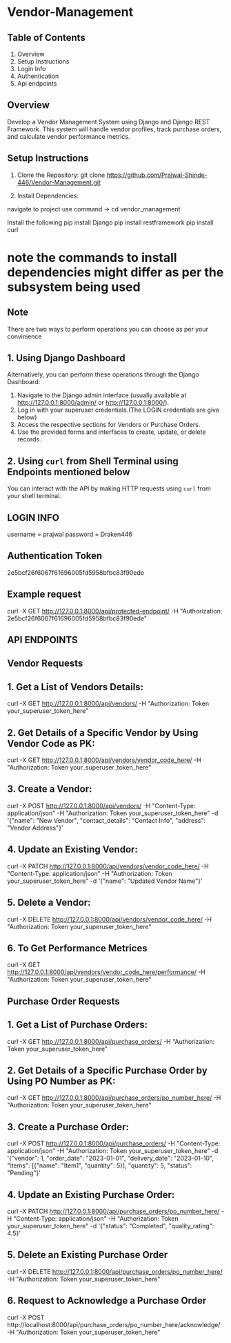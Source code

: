 # Vendor-Management

## Table of Contents

1. Overview
2. Setup Instructions
3. Login Info
4. Authentication
5. Api endpoints

## Overview ##
Develop a Vendor Management System using Django and Django REST Framework. This
system will handle vendor profiles, track purchase orders, and calculate vendor performance
metrics.

## Setup Instructions ##

1. Clone the Repository:
git clone https://github.com/Prajwal-Shinde-446/Vendor-Management.git

2. Install Dependencies:

navigate to project use command -> cd vendor_management

Install the following
pip install Django
pip install restframework
pip install curl
# note the commands to install dependencies might differ as per the subsystem being used #

## Note
There are two ways to perform operations you can choose as per your convinience

## 1. Using Django Dashboard
Alternatively, you can perform these operations through the Django Dashboard:

1. Navigate to the Django admin interface (usually available at http://127.0.0.1:8000/admin/ or http://127.0.0.1:8000/).
2. Log in with your superuser credentials.(The LOGIN credentials are give below)
3. Access the respective sections for Vendors or Purchase Orders.
4. Use the provided forms and interfaces to create, update, or delete records.

## 2. Using `curl` from Shell Terminal using Endpoints mentioned below
You can interact with the API by making HTTP requests using `curl` from your shell terminal.



## LOGIN INFO ##
username = prajwal
password = Draken446

## Authentication Token ##
2e5bcf26f6067f61696005fd5958bfbc83f90ede


## Example request
curl -X GET http://127.0.0.1:8000/api/protected-endpoint/ -H "Authorization: 2e5bcf26f6067f61696005fd5958bfbc83f90ede"


## API ENDPOINTS ##

## Vendor Requests

## 1. Get a List of Vendors Details:
curl -X GET http://127.0.0.1:8000/api/vendors/ -H "Authorization: Token your_superuser_token_here" 

## 2. Get Details of a Specific Vendor by Using Vendor Code as PK:
curl -X GET http://127.0.0.1:8000/api/vendors/vendor_code_here/ -H "Authorization: Token your_superuser_token_here"

## 3. Create a Vendor:
curl -X POST http://127.0.0.1:8000/api/vendors/ -H "Content-Type: application/json" -H "Authorization: Token your_superuser_token_here" -d '{"name": "New Vendor", "contact_details": "Contact Info", "address": "Vendor Address"}'

## 4. Update an Existing Vendor:
curl -X PATCH http://127.0.0.1:8000/api/vendors/vendor_code_here/ -H "Content-Type: application/json" -H "Authorization: Token your_superuser_token_here" -d '{"name": "Updated Vendor Name"}'

## 5. Delete a Vendor:
curl -X DELETE http://127.0.0.1:8000/api/vendors/vendor_code_here/ -H "Authorization: Token your_superuser_token_here"

## 6. To Get Performance Metrices
curl -X GET http://127.0.0.1:8000/api/vendors/vendor_code_here/performance/ -H "Authorization: Token your_superuser_token_here"

## Purchase Order Requests

## 1. Get a List of Purchase Orders:
curl -X GET http://127.0.0.1:8000/api/purchase_orders/ -H "Authorization: Token your_superuser_token_here"

## 2. Get Details of a Specific Purchase Order by Using PO Number as PK:
curl -X GET http://127.0.0.1:8000/api/purchase_orders/po_number_here/ -H "Authorization: Token your_superuser_token_here"

## 3. Create a Purchase Order:
curl -X POST http://127.0.0.1:8000/api/purchase_orders/ -H "Content-Type: application/json" -H "Authorization: Token your_superuser_token_here" -d '{"vendor": 1, "order_date": "2023-01-01", "delivery_date": "2023-01-10", "items": [{"name": "Item1", "quantity": 5}], "quantity": 5, "status": "Pending"}'

## 4. Update an Existing Purchase Order:
curl -X PATCH http://127.0.0.1:8000/api/purchase_orders/po_number_here/ -H "Content-Type: application/json" -H "Authorization: Token your_superuser_token_here" -d '{"status": "Completed", "quality_rating": 4.5}'

## 5. Delete an Existing Purchase Order
curl -X DELETE http://127.0.0.1:8000/api/purchase_orders/po_number_here/ -H "Authorization: Token your_superuser_token_here"

## 6. Request to Acknowledge a Purchase Order
curl -X POST http://localhost:8000/api/purchase_orders/po_number_here/acknowledge/ -H "Authorization: Token your_superuser_token_here"


